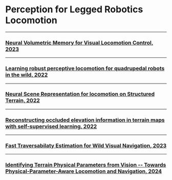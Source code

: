 # Perception for Legged Robotics Locomotion

***
### [Neural Volumetric Memory for Visual Locomotion Control, 2023](/Perception_for_Locomotion/Neural%20Volumetric%20Memory%20for%20Visual%20Locomotion%20Control.pdf)

***

### [Learning robust perceptive locomotion for quadrupedal robots in the wild, 2022](/Perception_for_Locomotion/Learning%20robust%20perceptive%20locomotion%20for%20quadrupedal%20robots%20in%20the%20wild.pdf)

***

### [Neural Scene Representation for locomotion on Structured Terrain, 2022](/Perception_for_Locomotion/Neural%20Scene%20Representation%20for%20Locomotion%20on%20Structured%20Terrain.pdf)

***


### [Reconstructing occluded elevation information in terrain maps with self-supervised learning, 2022](/Perception_for_Locomotion/Reconstructing%20occluded%20elevation%20information%20in%20terrain%20maps%20with%20self-supervised%20learning.pdf)

***

### [Fast Traversabilaty Estimation for Wild Visual Navigation, 2023](/Perception_for_Locomotion/Fast%20Traversability%20Estimation%20for%20Wild%20Visual%20Navigation.pdf )

***

### [Identifying Terrain Physical Parameters from Vision -- Towards Physical-Parameter-Aware Locomotion and Navigation, 2024](/Perception_for_Locomotion/Identifying%20Terrain%20Physical%20Parameters%20from%20Vision%20--%20Towards%20Physical-Parameter-Aware%20Locomotion%20and%20Navigation.pdf) 